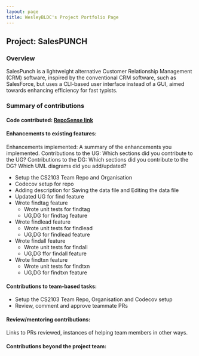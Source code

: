 ```yaml
---
layout: page
title: WesleyBLDC's Project Portfolio Page
---
```


## Project: SalesPUNCH

### Overview

SalesPunch is a lightweight alternative Customer Relationship Management (CRM)
software, inspired by the conventional CRM software, such as SalesForce, but uses
a CLI-based user interface instead of a GUI, aimed towards enhancing efficiency
for fast typists.

### Summary of contributions

#### Code contributed: [RepoSense link]()

#### Enhancements to existing features:
Enhancements implemented: A summary of the enhancements you implemented.
Contributions to the UG: Which sections did you contribute to the UG?
Contributions to the DG: Which sections did you contribute to the DG? Which UML diagrams did you add/updated?

- Setup the CS2103 Team Repo and Organisation
- Codecov setup for repo
- Adding description for Saving the data file and Editing the data file
- Updated UG for find feature
- Wrote findtag feature
  - Wrote unit tests for findtag
  - UG,DG for findtag feature
- Wrote findlead feature
  - Wrote unit tests for findlead
  - UG,DG for findlead feature
- Wrote findall feature
  - Wrote unit tests for findall
  - UG,DG ffor findall feature
- Wrote findtxn feature
  - Wrote unit tests for findtxn
  - UG,DG for findtxn feature

#### Contributions to team-based tasks:


- Setup the CS2103 Team Repo, Organisation and Codecov setup
- Review, comment and approve teammate PRs

#### Review/mentoring contributions:

Links to PRs reviewed, instances of helping team members in other ways.

#### Contributions beyond the project team:
